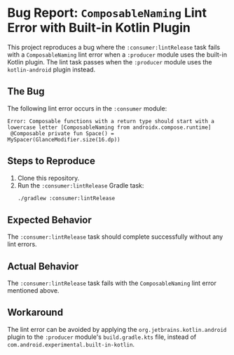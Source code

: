 # Bug Report: `ComposableNaming` Lint Error with Built-in Kotlin Plugin

This project reproduces a bug where the `:consumer:lintRelease` task fails with a `ComposableNaming` lint error when a `:producer` module uses the built-in Kotlin plugin. The lint task passes when the `:producer` module uses the `kotlin-android` plugin instead.

## The Bug

The following lint error occurs in the `:consumer` module:

```
Error: Composable functions with a return type should start with a lowercase letter [ComposableNaming from androidx.compose.runtime]
 @Composable private fun Space() = MySpacer(GlanceModifier.size(16.dp))
```


## Steps to Reproduce

1.  Clone this repository.
2.  Run the `:consumer:lintRelease` Gradle task:
    ```bash
    ./gradlew :consumer:lintRelease
    ```

## Expected Behavior

The `:consumer:lintRelease` task should complete successfully without any lint errors.

## Actual Behavior

The `:consumer:lintRelease` task fails with the `ComposableNaming` lint error mentioned above.

## Workaround

The lint error can be avoided by applying the `org.jetbrains.kotlin.android` plugin to the `:producer` module's `build.gradle.kts` file, instead of `com.android.experimental.built-in-kotlin`.
